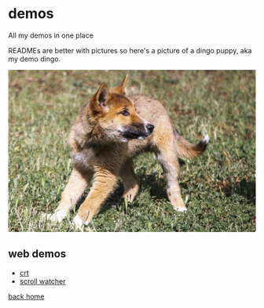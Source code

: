 # demos

All my demos in one place

READMEs are better with pictures so here's a picture of a dingo puppy, aka my demo dingo.

![dingo puppy](/static/dingo.jpg)

## web demos

- [crt](./web-demos/crt/index.html)
- [scroll watcher](./web-demos/scroll-watcher/index.html)

[back home](https://maxdemaio.github.io)